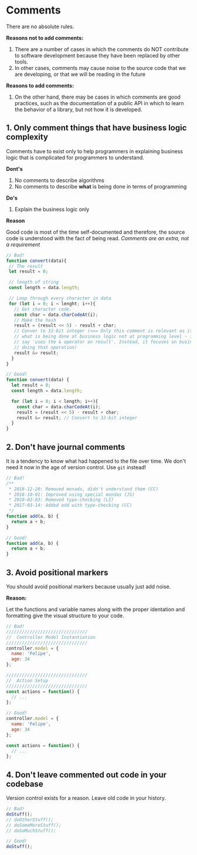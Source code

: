 # Comments

There are no absolute rules. 

**Reasons not to add comments:**

1. There are a number of cases in which the comments do NOT contribute to software development because they have been replaced by other tools. 
2. In other cases, comments may cause noise to the source code that we are developing, or that we will be reading in the future

**Reasons to add comments:**

1. On the other hand, there may be cases in which comments are good practices, such as the documentation of a public API in which to learn the behavior of a library, but not how it is developed.

## 1. Only comment things that have business logic complexity

Comments have to exist only to help programmers in explaining business logic that is complicated for programmers to understand. 

**Dont's**

1. No comments to describe algorithms
2. No comments to describe **what** is being done in terms of programming

**Do's**

1. Explain the business logic only

**Reason**

Good code is most of the time self-documented and therefore, the source code is understood with the fact of being read. _Comments are an extra, not a requirement_

```javascript
// Bad!
function convert(data){
 // The result
 let result = 0;

 // length of string
 const length = data.length;

 // Loop through every character in data
 for (let i = 0; i < lenght; i++){
   // Get character code.
   const char = data.charCodeAt(i);
   // Make the hash
   result = (result << 5) - result + char;
   // Conver to 32-bit integer (<== Only this comment is relevant as it describes
   // what is being done at business logic not at programming level - i.e it does not 
   // say 'uses the & operator on result'. Instead, it focuses on business concern of 
   // doing that operation)
   result &= result;
  }
}
```

```javascript
// Good!
function convert(data) {
  let result = 0;
  const length = data.length;

  for (let i = 0; i < length; i++){
    const char = data.charCodeAt(i);
    result = (result << 5) - result + char;
    result &= result; // Convert to 32-bit integer
  }
}
```

## 2. Don't have journal comments

It is a tendency to know what had happened to the file over time. We don't need it now in the age of version control. Use `git` instead!

```javascript
// Bad!
/**
 * 2018-12-20: Removed monads, didn't understand them (CC)
 * 2018-10-01: Improved using special mondas (JS)
 * 2018-02-03: Removed type-checking (LI)
 * 2017-03-14: Added add with type-checking (CC)
 */
function add(a, b) {
  return a + b;
}
```

```javascript
// Good!
function add(a, b) {
  return a + b;
}
```

 ## 3. Avoid positional markers

You should avoid positional markers because usually just add noise.

**Reason:**

Let the functions and variable names along with the proper identation and formatting give the visual structure to your code.

```javascript
// Bad!
///////////////////////////////
//  Controller Model Instantiation
///////////////////////////////
controller.model = {
  name: 'Felipe',
  age: 34
};

///////////////////////////////
//  Action Setup
///////////////////////////////
const actions = function() {
  // ...
};
```

```javascript
// Good!
controller.model = {
  name: 'Felipe',
  age: 34
};

const actions = function() {
  // ...
};
```

## 4. Don't leave commented out code in your codebase

Version control exists for a reason. Leave old code in your history.

```javascript
// Bad!
doStuff();
// doOtherStuff();
// doSomeMoreStuff();
// doSoMuchStuff();

// Good!
doStuff();
```

